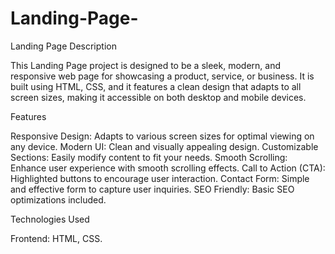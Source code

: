 # Landing-Page-
Landing Page
Description

This Landing Page project is designed to be a sleek, modern, and responsive web page for showcasing a product, service, or business. It is built using HTML, CSS, and it features a clean design that adapts to all screen sizes, making it accessible on both desktop and mobile devices.

Features

Responsive Design: Adapts to various screen sizes for optimal viewing on any device.
Modern UI: Clean and visually appealing design.
Customizable Sections: Easily modify content to fit your needs.
Smooth Scrolling: Enhance user experience with smooth scrolling effects.
Call to Action (CTA): Highlighted buttons to encourage user interaction.
Contact Form: Simple and effective form to capture user inquiries.
SEO Friendly: Basic SEO optimizations included.

Technologies Used

Frontend: HTML, CSS.
